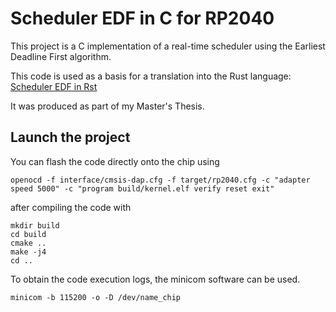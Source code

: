 # Scheduler EDF in C for RP2040

This project is a C implementation of a real-time scheduler using the Earliest Deadline First algorithm.

This code is used as a basis for a translation into the Rust language: [Scheduler EDF in Rst](https://github.com/adiscepo/scheduler_memoire_rust)

It was produced as part of my Master's Thesis.

## Launch the project

You can flash the code directly onto the chip using 
```shell
openocd -f interface/cmsis-dap.cfg -f target/rp2040.cfg -c "adapter speed 5000" -c "program build/kernel.elf verify reset exit"
``` 
after compiling the code with

```shell
mkdir build
cd build
cmake ..
make -j4
cd ..
```


To obtain the code execution logs, the minicom software can be used. 
```shell
minicom -b 115200 -o -D /dev/name_chip
```